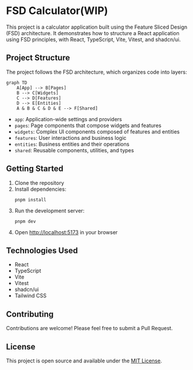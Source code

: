 # FSD Calculator(WIP)

This project is a calculator application built using the Feature Sliced Design (FSD) architecture. It demonstrates how to structure a React application using FSD principles, with React, TypeScript, Vite, Vitest, and shadcn/ui.

## Project Structure

The project follows the FSD architecture, which organizes code into layers:

```mermaid
graph TD
    A[App] --> B[Pages]
    B --> C[Widgets]
    C --> D[Features]
    D --> E[Entities]
    A & B & C & D & E --> F[Shared]
```

- `app`: Application-wide settings and providers
- `pages`: Page components that compose widgets and features
- `widgets`: Complex UI components composed of features and entities
- `features`: User interactions and business logic
- `entities`: Business entities and their operations
- `shared`: Reusable components, utilities, and types

## Getting Started

1. Clone the repository
2. Install dependencies:
   ```
   pnpm install
   ```
3. Run the development server:
   ```
   pnpm dev
   ```
4. Open [http://localhost:5173](http://localhost:5173) in your browser

## Technologies Used

- React
- TypeScript
- Vite
- Vitest
- shadcn/ui
- Tailwind CSS

## Contributing

Contributions are welcome! Please feel free to submit a Pull Request.

## License

This project is open source and available under the [MIT License](LICENSE).